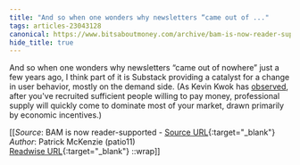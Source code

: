 ```yaml
---
title: "And so when one wonders why newsletters “came out of ..."
tags: articles-23043128
canonical: https://www.bitsaboutmoney.com/archive/bam-is-now-reader-supported/
hide_title: true
---
```


And so when one wonders why newsletters “came out of nowhere” just a few years ago, I think part of it is Substack providing a catalyst for a change in user behavior, mostly on the demand side. (As Kevin Kwok has [observed](https://kwokchain.com/2020/01/23/underutilized-fixed-assets/), after you've recruited sufficient people willing to pay money, professional supply will quickly come to dominate most of your market, drawn primarily by economic incentives.)


[[_Source_: BAM is now reader-supported - [Source URL](https://www.bitsaboutmoney.com/archive/bam-is-now-reader-supported/){:target="_blank"}<br>
_Author_: Patrick McKenzie (patio11)<br>
[Readwise URL](https://readwise.io/open/452282661){:target="_blank"}
::wrap]]